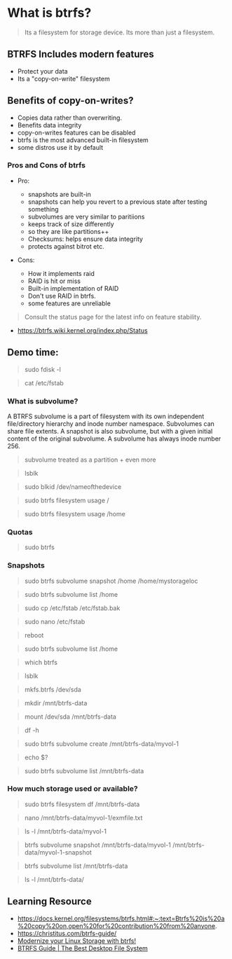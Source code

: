 # What is btrfs?
> Its a filesystem for storage device. Its more than just a filesystem.

## BTRFS Includes modern features

 * Protect your data
 * Its a "copy-on-write" filesystem

## Benefits of copy-on-writes?

 * Copies data rather than overwriting.
 * Benefits data integrity 
 * copy-on-writes features can be disabled
 * btrfs is the most advanced built-in filesystem
 * some distros use it by default



### Pros and Cons of btrfs

 * Pro:
	* snapshots are built-in
	* snapshots can help you revert to a previous state after testing something
	* subvolumes are very similar to paritiions
	* keeps track of size differently
	* so they are like partitions++
	* Checksums: helps ensure data integrity
	* protects against bitrot etc.

 * Cons:
	* How it implements raid
	* RAID is hit or miss
	* Built-in implementation of RAID
	* Don't use RAID in btrfs.
	* some features are unreliable

> Consult the status page for the latest info  on feature stability.
* https://btrfs.wiki.kernel.org/index.php/Status



## Demo time:

> sudo fdisk -l

> cat /etc/fstab

### What is subvolume?
A BTRFS subvolume is a part of filesystem with its own independent file/directory hierarchy and inode number namespace. Subvolumes can share file extents. A snapshot is also subvolume, but with a given initial content of the original subvolume. A subvolume has always inode number 256.

> subvolume treated as a partition + even more

> lsblk

> sudo blkid /dev/nameofthedevice

> sudo btrfs filesystem usage /

> sudo btrfs filesystem usage /home

### Quotas

> sudo btrfs

### Snapshots

> sudo btrfs subvolume snapshot /home /home/mystorageloc

> sudo btrfs subvolume list /home

> sudo cp /etc/fstab  /etc/fstab.bak


> sudo nano /etc/fstab

> reboot 


> sudo btrfs subvolume list /home

> which btrfs

> lsblk

> mkfs.btrfs /dev/sda 

> mkdir /mnt/btrfs-data

> mount /dev/sda /mnt/btrfs-data

> df -h

> sudo btrfs subvolume create /mnt/btrfs-data/myvol-1

> echo $?

> sudo btrfs subvolume list /mnt/btrfs-data


### How much storage used or available?

> sudo btrfs filesystem df /mnt/btrfs-data

> nano /mnt/btrfs-data/myvol-1/exmfile.txt

> ls -l /mnt/btrfs-data/myvol-1

> btrfs subvolume snapshot /mnt/btrfs-data/myvol-1 /mnt/btrfs-data/myvol-1-snapshot

> btrfs subvolume list /mnt/btrfs-data

> ls -l /mnt/btrfs-data/


## Learning Resource
* https://docs.kernel.org/filesystems/btrfs.html#:~:text=Btrfs%20is%20a%20copy%20on,open%20for%20contribution%20from%20anyone.
* https://christitus.com/btrfs-guide/
* [Modernize your Linux Storage with btrfs!](https://www.youtube.com/watch?v=RPO-fS6HQbY)
* [BTRFS Guide | The Best Desktop File System](https://www.youtube.com/watch?v=J2QP4onqJKI)
